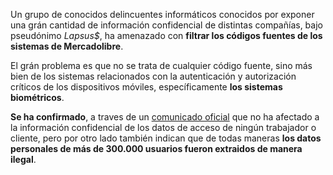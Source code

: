 Un grupo de conocidos delincuentes informáticos conocidos por exponer una grán
cantidad de información confidencial de distintas compañías, bajo pseudónimo
*Lapsus$*, ha amenazado con **filtrar los códigos fuentes de los sistemas de
Mercadolibre**.

El grán problema es que no se trata de cualquier código fuente, sino más bien de
los sistemas relacionados con la autenticación y autorización críticos de los
dispositivos móviles, específicamente **los sistemas biométricos**.

**Se ha confirmado**, a traves de un [comunicado oficial](https://twitter.com/vidusky/status/1500942042834350084)
que no ha afectado a la información confidencial de los datos de acceso de
ningún trabajador o cliente, pero por otro lado también indican que de todas
maneras **los datos personales de más de 300.000 usuarios fueron extraidos de
manera ilegal**.